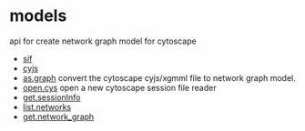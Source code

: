 ﻿# models

api for create network graph model for cytoscape

+ [sif](models/sif.1) 
+ [cyjs](models/cyjs.1) 
+ [as.graph](models/as.graph.1) convert the cytoscape cyjs/xgmml file to network graph model.
+ [open.cys](models/open.cys.1) open a new cytoscape session file reader
+ [get.sessionInfo](models/get.sessionInfo.1) 
+ [list.networks](models/list.networks.1) 
+ [get.network_graph](models/get.network_graph.1) 
